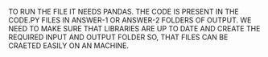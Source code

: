 TO RUN THE FILE IT NEEDS PANDAS.
THE CODE IS PRESENT IN THE CODE.PY FILES IN ANSWER-1 OR ANSWER-2 FOLDERS OF OUTPUT.
WE NEED TO MAKE SURE THAT LIBRARIES ARE UP TO DATE AND CREATE THE REQUIRED INPUT AND OUTPUT FOLDER SO, THAT FILES CAN BE CRAETED EASILY ON AN MACHINE.

